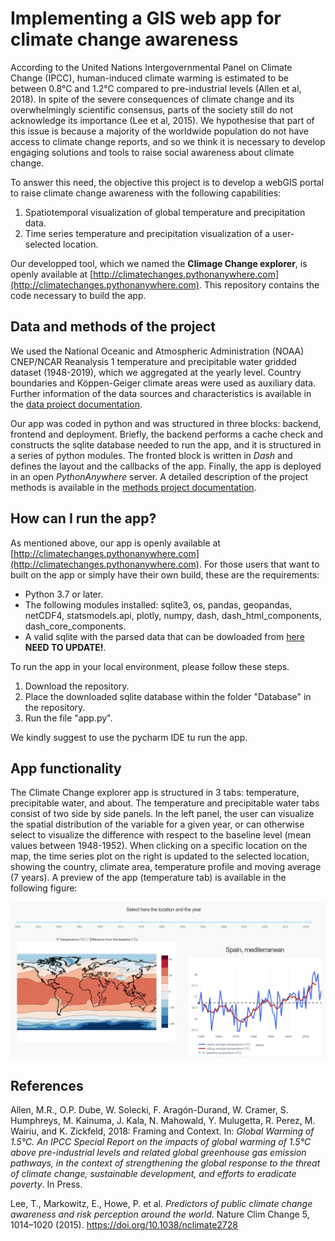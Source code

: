 # Implementing a GIS web app for climate change awareness

According to the United Nations Intergovernmental Panel on Climate Change (IPCC), human-induced climate warming is estimated to be between 0.8°C and 1.2°C compared to pre-industrial levels (Allen et al, 2018). In spite of the severe consequences of climate change and its overwhelmingly scientific consensus, parts of the society still do not acknowledge its importance (Lee et al, 2015). We hypothesise that part of this issue is because a majority of the worldwide population do not have access to climate change reports, and so we think it is necessary to develop engaging solutions and tools to raise social awareness about climate change.

To answer this need, the objective this project is to develop a webGIS portal to raise climate change awareness with the following capabilities:
1. Spatiotemporal visualization of global temperature and precipitation data.
2. Time series temperature and precipitation visualization of a user-selected location.

Our developped tool, which we named the **Climage Change explorer**, is openly available at [http://climatechanges.pythonanywhere.com](http://climatechanges.pythonanywhere.com). This repository contains the code necessary to build the app.

## Data and methods of the project

We used the National Oceanic and Atmospheric Administration (NOAA) CNEP/NCAR Reanalysis 1 temperature and precipitable water gridded dataset (1948-2019), which we aggregated at the yearly level. Country boundaries and Köppen-Geiger climate areas were used as auxiliary data. Further information of the data sources and characteristics is available in the [data project documentation](https://github.com/carlesmila/GeotechClimateChange/blob/master/documentation/data.md).

Our app was coded in python and was structured in three blocks: backend, frontend and deployment. Briefly, the backend performs a cache check and constructs the sqlite database needed to run the app, and it is structured in a series of python modules. The fronted block is written in _Dash_ and defines the layout and the callbacks of the app. Finally, the app is deployed in an open _PythonAnywhere_ server. A detailed description of the project methods is available in the [methods project documentation](https://github.com/carlesmila/GeotechClimateChange/blob/master/documentation/methods.md).

## How can I run the app?

As mentioned above, our app is openly available at [http://climatechanges.pythonanywhere.com](http://climatechanges.pythonanywhere.com). For those users that want to built on the app or simply have their own build, these are the requirements:
* Python 3.7 or later.
* The following modules installed: sqlite3, os, pandas, geopandas, netCDF4, statsmodels.api, plotly, numpy, dash, dash_html_components, dash_core_components.
* A valid sqlite with the parsed data that can be dowloaded from [here]() **NEED TO UPDATE!**.

To run the app in your local environment, please follow these steps.
1. Download the repository.
2. Place the downloaded sqlite database within the folder "Database" in the repository.
3. Run the file "app.py".

We kindly suggest to use the pycharm IDE tu run the app.

## App functionality

The Climate Change explorer app is structured in 3 tabs: temperature, precipitable water, and about. The temperature and precipitable water tabs consist of two side by side panels. In the left panel, the user can visualize the spatial distribution of the variable for a given year, or can otherwise select to visualize the difference with respect to the baseline level (mean values between 1948-1952). When clicking on a specific location on the map, the time series plot on the right is updated to the selected location, showing the country, climate area, temperature profile and moving average (7 years). A preview of the app (temperature tab) is available in the following figure:

![alt text](documentation/figures/appoverview.png?raw=true)

## References

Allen, M.R., O.P. Dube, W. Solecki, F. Aragón-Durand, W. Cramer, S. Humphreys, M. Kainuma, J. Kala, N. Mahowald, Y. Mulugetta, R. Perez, M. Wairiu, and K. Zickfeld, 2018: Framing and Context. In: _Global Warming of 1.5°C. An IPCC Special Report on the impacts of global warming of 1.5°C above pre-industrial levels and related global greenhouse gas emission pathways, in the context of strengthening the global response to the threat of climate change, sustainable development, and efforts to eradicate poverty_. In Press.

Lee, T., Markowitz, E., Howe, P. et al. _Predictors of public climate change awareness and risk perception around the world_. Nature Clim Change 5, 1014–1020 (2015). https://doi.org/10.1038/nclimate2728
